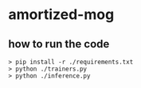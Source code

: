 # amortized-mog

## how to run the code

```
> pip install -r ./requirements.txt
> python ./trainers.py
> python ./inference.py
```